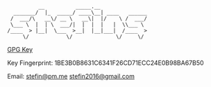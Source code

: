```
          __          _____.__               
  _______/  |_  _____/ ____\__| ____   ______
 /  ___/\   __\/ __ \   __\|  |/    \ /  ___/
 \___ \  |  | \  ___/|  |  |  |   |  \\___ \ 
/____  > |__|  \___  >__|  |__|___|  /____  >
     \/            \/              \/     \/ 
```
[GPG Key](https://raw.githubusercontent.com/stefins/stefins/main/key.txt)

Key Fingerprint: 1BE3B0B8631C6341F26CD71ECC24E0B98BA67B50

Email: stefin@pm.me stefin2016@gmail.com

